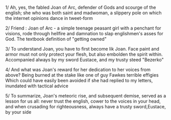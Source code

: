 1/ Ah, yes, the fabled Joan of Arc, defender of Gods and scourge of the english; she who was both saint and madwoman, a slippery pole on which the internet opinions dance in tweet-form

2/ Friend : Joan of Arc - a simple teenage peasant girl with a penchant for visions, rode through hellfire and damnation to slap englishmen's asses for God. The textbook definition of "getting owned"

3/ To understand Joan, you have to first become lik Joan. Face paint and armor must not only protect your flesh, but also embolden the spirit within. Accompanied always by my sword Eustace, and my trusty steed "Bezerko" 

4/ And what was Joan's reward for her dedication to her voices from above? Being burned at the stake like one of guy Fawkes terrible effigies Which could have easily been avoided if she had replied to my letters, inundated with tactical advice 

5/ To summarize, Joan's meteoric rise, and subsequent demise, served as a lesson for us all: never trust the english, cower to the voices in your head, and when crusading for righteousness, always have a trusty sword,Eustace, by your side